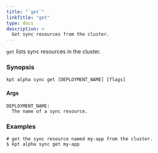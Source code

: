 ```yaml
---
title: "`get`"
linkTitle: "get"
type: docs
description: >
  Get sync resources from the cluster.
---
```


<!--mdtogo:Short
    Get sync resources from the cluster.
-->

`get` lists sync resources in the cluster.

### Synopsis

<!--mdtogo:Long-->

```
kpt alpha sync get [DEPLOYMENT_NAME] [flags]
```

#### Args

```
DEPLOYMENT_NAME:
  The name of a sync resource.
```

<!--mdtogo-->

### Examples

<!--mdtogo:Examples-->

```shell
# get the sync resource named my-app from the cluster.
$ kpt alpha sync get my-app
```

<!--mdtogo-->